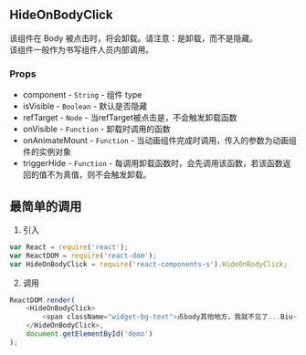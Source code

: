 ## HideOnBodyClick
该组件在 Body 被点击时，将会卸载。请注意：是卸载，而不是隐藏。  
该组件一般作为书写组件人员内部调用。

### Props
+ component - `String` - 组件 type
+ isVisible - `Boolean` - 默认是否隐藏
+ refTarget - `Node` - 当refTarget被点击是，不会触发卸载函数
+ onVisible - `Function` - 卸载时调用的函数
+ onAnimateMount - `Function` - 当动画组件完成时调用，传入的参数为动画组件的实例对象
+ triggerHide - `Function` - 每调用卸载函数时，会先调用该函数，若该函数返回的值不为真值，则不会触发卸载。

## 最简单的调用

1. 引入
```Javascript
var React = require('react');
var ReactDOM = require('react-dom');
var HideOnBodyClick = require('react-components-s').HideOnBodyClick;
```

2. 调用
```Javascript
ReactDOM.render(
    <HideOnBodyClick>
        <span className="widget-bg-text">点body其他地方，我就不见了...Biu~Biu~Biu~</span>
    </HideOnBodyClick>,
    document.getElementById('demo')
);
```